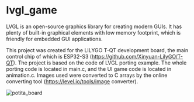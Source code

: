 # lvgl_game

LVGL is an open-source graphics library for creating modern GUIs. It has plenty of built-in graphical elements with low memory footprint, which is friendly for embedded GUI applications.

This project was created for the LILYGO T-QT development board, the main control chip of which is ESP32-S3 (https://github.com/Xinyuan-LilyGO/T-QT). The project is based on the code of LVGL porting example. The whole porting code is located in main.c, and the UI game code is located in animation.c. Images used were converted to C arrays by the online converting tool (https://level.io/tools/image converter).

![potita_board](https://user-images.githubusercontent.com/69819892/219365403-1fe71baf-4301-4fbb-aeaa-a9eb4ba0a92d.png)
